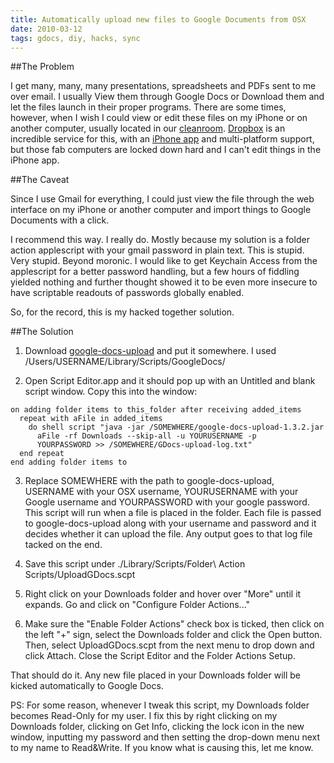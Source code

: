 ```yaml
---
title: Automatically upload new files to Google Documents from OSX
date: 2010-03-12
tags: gdocs, diy, hacks, sync
---
```


##The Problem

I get many, many, many presentations, spreadsheets and PDFs sent
to me over email. I usually View them through Google Docs or Download them and
let the files launch in their proper programs. There are some times, however,
when I wish I could view or edit these files on my iPhone or on another
computer, usually located in our [cleanroom](http://www.nanotech.ucsb.edu/).
[Dropbox](http://www.dropbox.com/) is an incredible service for this, with an
[iPhone app](https://www.dropbox.com/iphoneapp) and multi-platform support, but
those fab computers are locked down hard and I can't edit things in the iPhone
app.

##The Caveat

Since I use Gmail for everything, I could just view the file
through the web interface on my iPhone or another computer and import things to
Google Documents with a click.

I recommend this way. I really do. Mostly because my solution is a folder
action applescript with your gmail password in plain text. This is stupid.
Very stupid. Beyond moronic. I would like to get Keychain Access from the
applescript for a better password handling, but a few hours of fiddling yielded
nothing and further thought showed it to be even more insecure to have
scriptable readouts of passwords globally enabled.

So, for the record, this is my hacked together solution.

##The Solution

1. Download [google-docs-upload](http://code.google.com/p/google-docs-upload/) and put it
somewhere. I used /Users/USERNAME/Library/Scripts/GoogleDocs/

2. Open Script Editor.app and it should pop up with an Untitled and blank
script window. Copy this into the window:

```applescript
on adding folder items to this_folder after receiving added_items
  repeat with aFile in added_items
    do shell script "java -jar /SOMEWHERE/google-docs-upload-1.3.2.jar
      aFile -rf Downloads --skip-all -u YOURUSERNAME -p
      YOURPASSWORD >> /SOMEWHERE/GDocs-upload-log.txt"
  end repeat
end adding folder items to
````

3. Replace SOMEWHERE with the path to google-docs-upload, USERNAME with your
OSX username, YOURUSERNAME with your Google username and YOURPASSWORD with your
google password. This script will run when a file is placed in the folder.
Each file is passed to google-docs-upload along with your username and password
and it decides whether it can upload the file. Any output goes to that log
file tacked on the end.

4. Save this script under ./Library/Scripts/Folder\ Action\
Scripts/UploadGDocs.scpt

5. Right click on your Downloads folder and hover over "More" until it expands.
Go and click on "Configure Folder Actions..."

6. Make sure the "Enable Folder Actions" check box is ticked, then click on the
left "+" sign, select the Downloads folder and click the Open button. Then,
select UploadGDocs.scpt from the next menu to drop down and click Attach.
Close the Script Editor and the Folder Actions Setup.

That should do it. Any new file placed in your Downloads folder will be kicked
automatically to Google Docs.

PS: For some reason, whenever I tweak this script, my Downloads folder becomes
Read-Only for my user. I fix this by right clicking on my Downloads folder,
clicking on Get Info, clicking the lock icon in the new window, inputting my
password and then setting the drop-down menu next to my name to Read&Write.
If you know what is causing this, let me know.

